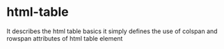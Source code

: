 # html-table
It describes the html table basics
it simply defines the use of colspan and rowspan attributes of html table element
